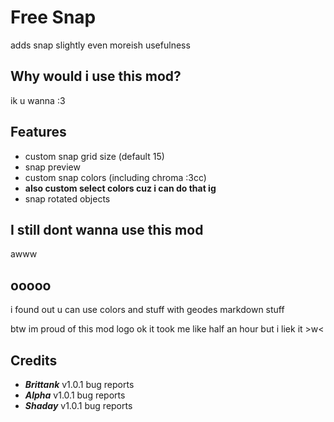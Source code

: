# Free Snap
adds snap slightly even moreish usefulness

## Why would i use this mod?
ik u wanna :3

## Features
- custom snap grid size (default 15)
- snap preview
- custom snap colors (including <c-fc1703>c</c><c-fc8803>h</c><c-fcd303>r</c><c-14fc03>o</c><c-0367fc>m</c><c-fc03ce>a</c> :3cc)
- **also custom select colors cuz i can do that ig**
- snap rotated objects

## I still dont wanna use this mod
awww

## ooooo
i found out u can use <c-fc1703>c</c><c-fc8803>o</c><c-fcd303>l</c><c-14fc03>o</c><c-0367fc>r</c><c-fc03ce>s</c> and stuff with geodes markdown stuff

btw im proud of this mod logo ok it took me like half an hour but i liek it >w<

## Credits
- ***Brittank*** v1.0.1 bug reports
- ***Alpha*** v1.0.1 bug reports
- ***Shaday*** v1.0.1 bug reports